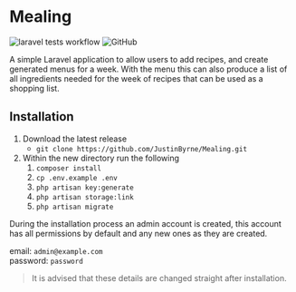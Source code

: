 # Mealing

![laravel tests workflow](https://github.com/JustinByrne/Mealing/actions/workflows/laravel_phpunit.yaml/badge.svg) ![GitHub](https://img.shields.io/github/license/JustinByrne/Mealing)

A simple Laravel application to allow users to add recipes, and create generated menus for a week. With the menu this can also produce a list of all ingredients needed for the week of recipes that can be used as a shopping list.

## Installation

1. Download the latest release
   - `git clone https://github.com/JustinByrne/Mealing.git`
2. Within the new directory run the following
   1. `composer install`
   2. `cp .env.example .env`
   3. `php artisan key:generate`
   4. `php artisan storage:link`
   5. `php artisan migrate`

During the installation process an admin account is created, this account has all permissions by default and any new ones as they are created.

email: `admin@example.com`<br>
password: `password`

> It is advised that these details are changed straight after installation.
